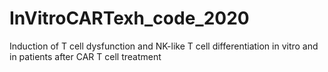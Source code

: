 # InVitroCARTexh_code_2020
Induction of T cell dysfunction and NK-like T cell differentiation in vitro and in patients after CAR T cell treatment
